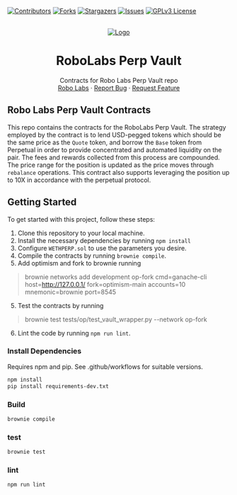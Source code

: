 <a name="readme-top"></a>

<!-- PROJECT SHIELDS -->
[![Contributors][contributors-shield]][contributors-url]
[![Forks][forks-shield]][forks-url]
[![Stargazers][stars-shield]][stars-url]
[![Issues][issues-shield]][issues-url]
[![GPLv3 License][license-shield]][license-url]


<!-- PROJECT LOGO -->
<br />
<div align="center">
  <a href="https://github.com/RoboVault/referrals">
    <img src="https://denotify.robolabs.biz/img/robo-labs-transparent.png" alt="Logo">
  </a>

  <h1 align="center">RoboLabs Perp Vault</h1>

  <p align="center">
    Contracts for Robo Labs Perp Vault repo
    <br />
    <a href="https://robolabs.biz">Robo Labs</a>
    ·
    <a href="https://github.com/RoboVault/perp-strategy/issues">Report Bug</a>
    ·
    <a href="https://github.com/RoboVault/perp-strategy/issues">Request Feature</a>
  </p>
</div>


<!-- ABOUT THE PROJECT -->
## Robo Labs Perp Vault Contracts

This repo contains the contracts for the RoboLabs Perp Vault. The strategy employed by the contract is to lend USD-pegged tokens which should be the same price as the `Quote` token, and borrow the `Base` token from Perpetual in order to provide concentrated and automated liquidity on the pair. The fees and rewards collected from this process are compounded. The price range for the position is updated as the price moves through `rebalance` operations. This contract also supports leveraging the position up to 10X in accordance with the perpetual protocol.

<!-- GETTING STARTED -->
## Getting Started

To get started with this project, follow these steps:

1. Clone this repository to your local machine.
2. Install the necessary dependencies by running `npm install`
3. Configure `WETHPERP.sol` to use the parameters you desire.
4. Compile the contracts by running `brownie compile`.
5. Add optimism and fork to brownie running
>brownie networks add development op-fork cmd=ganache-cli host=http://127.0.0.1/ fork=optimism-main accounts=10 mnemonic=brownie port=8545
5. Test the contracts by running 
> brownie test tests/op/test_vault_wrapper.py --network op-fork
6. Lint the code by running `npm run lint`.
### Install Dependencies 

Requires npm and pip. See .github/workflows for suitable versions. 

```sh
npm install
pip install requirements-dev.txt
```

### Build

```sh
brownie compile
```

### test

```sh
brownie test
```

### lint

```sh
npm run lint
```

<!-- MARKDOWN LINKS & IMAGES -->
<!-- https://www.markdownguide.org/basic-syntax/#reference-style-links -->
[contributors-shield]: https://img.shields.io/github/contributors/RoboVault/perp-strategy.svg?style=for-the-badge
[contributors-url]: https://github.com/RoboVault/perp-strategy/graphs/contributors
[forks-shield]: https://img.shields.io/github/forks/RoboVault/perp-strategy.svg?style=for-the-badge
[forks-url]: https://github.com/RoboVault/perp-strategy/network/members
[stars-shield]: https://img.shields.io/github/stars/RoboVault/perp-strategy.svg?style=for-the-badge
[stars-url]: https://github.com/RoboVault/perp-strategy/stargazers
[issues-shield]: https://img.shields.io/github/issues/RoboVault/perp-strategy.svg?style=for-the-badge
[issues-url]: https://github.com/RoboVault/perp-strategy/issues
[license-shield]: https://img.shields.io/github/license/RoboVault/perp-strategy.svg?style=for-the-badge
[license-url]: https://github.com/RoboVault/perp-strategy/blob/master/LICENSE.txt